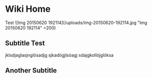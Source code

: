 <!-- TITLE: Home -->
<!-- SUBTITLE: A quick summary of Home -->

# Wiki Home
Test
![Img 20150620 192114](/uploads/img-20150620-192114.jpg "Img 20150620 192114" =200)
## Subtitle Test
jklsdjaglasjnglösadjg
sjkadögjlsöagj
sdajgkollöjglöksa
## Another Subtitle

